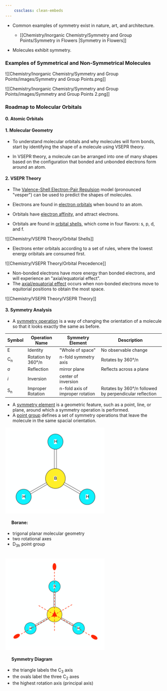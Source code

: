 ```yaml
---
	cssclass: clean-embeds
---
```


- Common examples of symmetry exist in nature, art, and architecture.
	- [[Chemistry/Inorganic Chemistry/Symmetry and Group Points/Symmetry in Flowers |Symmetry in Flowers]]

- Molecules exhibit symmetry.
 
### Examples of Symmetrical and Non-Symmetrical Molecules

![[Chemistry/Inorganic Chemistry/Symmetry and Group Points/images/Symmetry and Group Points.png]]

![[Chemistry/Inorganic Chemistry/Symmetry and Group Points/images/Symmetry and Group Points 2.png]]

### Roadmap to Molecular Orbitals

#### 0. Atomic Orbitals


#### 1. Molecular Geometry

- To understand molecular orbitals and why molecules will form bonds, start by identifying the shape of a molecule using VSEPR theory.

- In VSEPR theory, a molecule can be arranged into one of many shapes based on the configuration that bonded and unbonded electrons form around an atom.

#### 2. VSEPR Theory

-  The <u>Valence-Shell Electron-Pair Repulsion</u> model (pronounced "vesper") can be used to predict the shapes of molecules.



-  Electrons are found in <u>electron orbitals</u> when bound to an atom.
-  Orbitals have <u>electron affinity</u>, and attract electrons.

-  Orbitals are found in <u>orbital shells</u>, which come in four flavors: s, p, d, and f.

![[Chemistry/VSEPR Theory/Orbital Shells]]

- Electrons enter orbitals according to a set of rules, where the lowest energy oribitals are consumed first.

![[Chemistry/VSEPR Theory/Orbital Precedence]]

-  Non-bonded electrons have more energy than bonded electrons, and will experience an "axial/equatorial effect".
-  The <u>axial/equatorial effect</u> occurs when non-bonded electrons move to equitorial positions to obtain the most space.
    
![[Chemistry/VSEPR Theory/VSEPR Theory]]

#### 3. Symmetry Analysis

- A <u>symmetry operation</u> is a way of changing the orientation of a molecule so that it looks exactly the same as before.

| Symbol        | Operation Name     | Symmetry Element                 | Description                                            |
| ------------- | ------------------ | -------------------------------- | ------------------------------------------------------ |
| E             | Identity           | "Whole of space"                 | No observable change                                   |
| C<sub>n</sub> | Rotation by 360°/n | n-fold symmetry axis             | Rotates by 360°/n                                      |
| σ             | Reflection         | mirror plane                     | Reflects across a plane                                |
| *i*           | Inversion          | center of inversion              |                                                        |
| S<sub>n</sub> | Improper Rotation  | n-fold axis of improper rotation | Rotates by 360°/n followed by perpendicular reflection |
 
- A <u>symmetry element</u> is a geometric feature, such as a point, line, or plane, around which a symmetry operation is performed.
- A <u>point group</u> defines a set of symmetry operations that leave the molecule in the same spacial orientation.

<div class="flex">
	<div style="background-color:white; padding: 10px; display: inline-block;">
		<img src="./images/Borane.png" width=300>
	</div>
	<div>
		<h4 style="padding-left: 20px;">Borane:</h4>
		<ul>
			<li />trigonal planar molecular geometry
			<li />two rotational axes
			<li />D<sub>3h</sub> point group
		</ul>
	</div>
</div>
<div>
</div>
<div style="height: 20px;"></div>
<div class="flex">
	<div style="background-color:white; padding: 10px; display: inline-block;">
		<img src="./images/Borane_with_rotation_axis.png" width=300>
	</div>
	<div>	
		<h4 style="padding-left: 20px;">Symmetry Diagram</h4>
		<ul>
			<li />the triangle labels the C<sub>3</sub> axis
			<li />the ovals label the three C<sub>2</sub> axes
			<li />the highest rotation axis (principal axis)
		</ul>
	</div>
</div>




